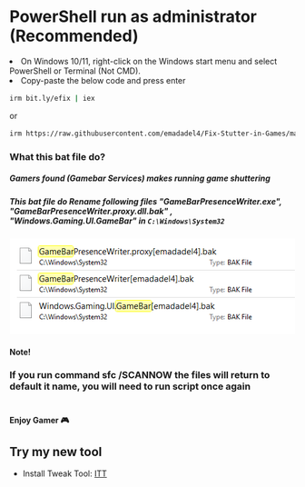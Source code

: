 


<h1>PowerShell run as administrator (Recommended) </h1>
<li>On Windows 10/11, right-click on the Windows start menu and select PowerShell or Terminal (Not CMD).</li>
<li>Copy-paste the below code and press enter</li>


```sh
irm bit.ly/efix | iex 
```
or

```sh
irm https://raw.githubusercontent.com/emadadel4/Fix-Stutter-in-Games/main/fix.ps1 | iex 
```

<h3>What this bat file do?</h3>
<h5>Gamers found (Gamebar Services) makes running game shuttering</h5>
<h5>This bat file do Rename following files "GameBarPresenceWriter.exe", "GameBarPresenceWriter.proxy.dll.bak" , "Windows.Gaming.UI.GameBar" in <code>C:\Windows\System32</code></h5>

<center>
<a target="_blank" rel="noopener noreferrer" href="https://github.com/emadadel4/Fix-Stutter-in-Games/blob/main/demo.PNG"><img src="https://github.com/emadadel4/Fix-Stutter-in-Games/blob/main/demo.PNG" alt="screen-install" style="max-width: 100%;"></a>
</center>

<h4>Note!</h4>
<h3>If you run command sfc /SCANNOW the files will return to default it name, you will need to run script once again</h3>
<h1></h1>




<h4>Enjoy Gamer 🎮</h4>

## Try my new tool

- Install Tweak Tool: [ITT](https://github.com/emadadel4/ITT)

